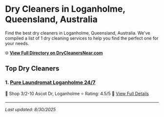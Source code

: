# Dry Cleaners in Loganholme, Queensland, Australia

Find the best dry cleaners in Loganholme, Queensland, Australia. We've compiled a list of 1 dry cleaning services to help you find the perfect one for your needs.

🌐 **[View Full Directory on DryCleanersNear.com](https://drycleanersnear.com/city/Australia/Queensland/Loganholme)**

## Top Dry Cleaners

### 1. [Pure Laundromat Loganholme 24/7](https://drycleanersnear.com/dryCleaner/68aa73a539cc7c0899005cf0/pure-laundromat-loganholme-24-7)
📍 Shop 3/2-10 Ascot Dr, Loganholme
⭐ Rating: 4.5/5
🔗 [View Full Details](https://drycleanersnear.com/dryCleaner/68aa73a539cc7c0899005cf0/pure-laundromat-loganholme-24-7)


---

*Last updated: 8/30/2025*
